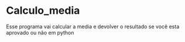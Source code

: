 # Calculo_media
Esse programa vai calcular a media e devolver o resultado se você esta aprovado ou não
em python

